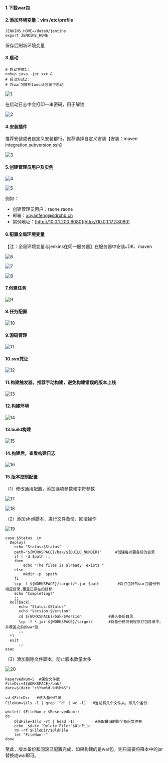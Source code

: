#### 1.下载war包

#### 2.添加环境变量：vim /etc/profile

```properties
JENKINS_HOME=/data0/jentins
export JENKINS_HOME
```

保存后刷新环境变量

#### 3.启动

```shell
# 启动方式1：
nohup java -jar xxx &
# 启动方式2：
# 将war包放到tomcat容器下启动
```

![1](./images/解锁.png)

在启动日志中会打印一串密码，用于解锁

![2](./images/密码.png)

#### 4.安装插件

推荐安装或者自定义安装都行，推荐选择自定义安装【安装：maven integration,subversion,ssh】

![3](./images/安装插件.png)

#### 5.创建管理员用户及实例

![4](./images/创建管理员.png)

![5](./images/配置实例.png)

例如：

* 创建管理员用户：raone	raone
* 邮箱：[xuyanfeng@sdrxhb.cn](http://xuyanfeng@sdrxhb.cn)
* 实例地址：[http://10.0.1.200:8080](http://10.0.1.172:8080)

#### 6.配置全局环境变量

【注：全局环境变量与jenkins在同一服务器】在服务器中安装JDK、maven

![6](./images/全局变量.png)

![7](./images/jdk.png)

![8](./images/maven.png)

#### 7.创建任务

![9](./images/任务.png)

#### 8.任务配置

![10](./images/任务配置.png)

#### 9.源码管理

![11](./images/任务svn.png)

#### 10.svn凭证

![12](./images/svn凭证.png)

#### 11.构建触发器，推荐手动构建，避免构建错误的版本上线

![13](./images/触发器.png)

#### 12.构建环境

![14](./images/构建环境.png)

#### 13.build构建

![15](./images/build.png)

#### 14.构建后，查看构建日志

![16](./images/构建日志.png)

#### 15.版本控制配置

（1）修改通用配置，添加选项参数和字符参数

![17](./images/参数配置.png)

![18](./images/参数.png)

（2）添加shell脚本，进行文件备份、回滚操作

![19](./images/shell.png)

```shell
case $Status  in
  Deploy)
    echo "Status:$Status"
    path="${WORKSPACE}/bak/${BUILD_NUMBER}"      #创建每次要备份的目录
    if [ -d $path ];
    then
        echo "The files is already  exists "
    else
        mkdir -p  $path
    fi
    \cp -f ${WORKSPACE}/target/*.jar $path        #将打包好的war包备份到相应目录,覆盖已存在的目标
    echo "Completing!"
    ;;
  Rollback)
      echo "Status:$Status"
      echo "Version:$Version"
      cd ${WORKSPACE}/bak/$Version            #进入备份目录
      \cp -f *.jar ${WORKSPACE}/target/       #将备份拷贝到程序打包目录中，并覆盖之前的war包
      ;;
  *)
  exit
      ;;
esac
```

（3）添加删除文件脚本，防止版本数量太多

![20](./images/删除shell.png)

```shell
ReservedNum=5  #保留文件数
FileDir=${WORKSPACE}/bak/
date=$(date "+%Y%m%d-%H%M%S")

cd $FileDir   #进入备份目录
FileNum=$(ls -l | grep '^d' | wc -l)   #当前有几个文件夹，即几个备份

while(( $FileNum > $ReservedNum))
do
    OldFile=$(ls -rt | head -1)         #获取最旧的那个备份文件夹
    echo  $date "Delete File:"$OldFile
    rm -rf $FileDir/$OldFile
    let "FileNum--"
done 
```

至此，版本备份和回滚已配置完成，如果构建的是war包，则只需要将降本中的jar替换成wai即可。